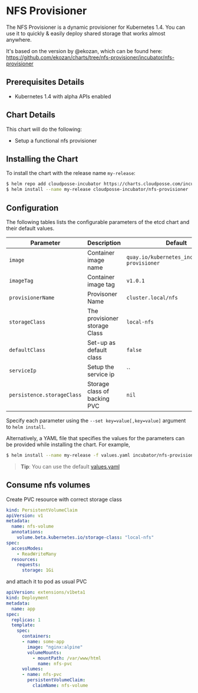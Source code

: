 # NFS Provisioner

The NFS Provisioner is a dynamic provisioner for Kubernetes 1.4.
You can use it to quickly & easily deploy shared storage that works almost anywhere.

It's based on the version by @ekozan, which can be found here: 
   https://github.com/ekozan/charts/tree/nfs-provisioner/incubator/nfs-provisioner


## Prerequisites Details
* Kubernetes 1.4 with alpha APIs enabled

## Chart Details
This chart will do the following:

* Setup a functional nfs provisioner

## Installing the Chart

To install the chart with the release name `my-release`:

```bash
$ helm repo add cloudposse-incubator https://charts.cloudposse.com/incubator
$ helm install --name my-release cloudposse-incubator/nfs-provisioner
```

## Configuration

The following tables lists the configurable parameters of the etcd chart and their default values.


| Parameter                  | Description                            | Default                                                    |
| -------------------------- | -------------------------------------- | ---------------------------------------------------------- |
| `image`                    | Container image name                   | `quay.io/kubernetes_incubator/nfs-provisioner`             |
| `imageTag`                 | Container image tag                    | `v1.0.1`                                                   |
| `provisionerName`          | Provisoner Name                        | `cluster.local/nfs`                                        |
| `storageClass`             | The provisioner storage Class          | `local-nfs`                                                |
| `defaultClass`             | Set-up as default class                | `false`                                                    |
| `serviceIp`                | Setup the service ip                   | ``                                                         |
| `persistence.storageClass` | Storage class of backing PVC           | `nil`                                                      |

Specify each parameter using the `--set key=value[,key=value]` argument to `helm install`.

Alternatively, a YAML file that specifies the values for the parameters can be provided while installing the chart. For example,

```bash
$ helm install --name my-release -f values.yaml incubator/nfs-provisioner
```

> **Tip**: You can use the default [values.yaml](values.yaml)


## Consume nfs volumes

Create PVC resource with correct storage class

```yaml
kind: PersistentVolumeClaim
apiVersion: v1
metadata:
  name: nfs-volume
  annotations:
    volume.beta.kubernetes.io/storage-class: "local-nfs"
spec:
  accessModes:
    - ReadWriteMany
  resources:
    requests:
      storage: 1Gi
```

and attach it to pod as usual PVC

```yaml
apiVersion: extensions/v1beta1
kind: Deployment
metadata:
  name: app
spec:
  replicas: 1
  template:
    spec:
      containers:
      - name: some-app
        image: "nginx:alpine"
        volumeMounts:
          - mountPath: /var/www/html
            name: nfs-pvc
      volumes:
      - name: nfs-pvc
        persistentVolumeClaim:
          claimName: nfs-volume
```
